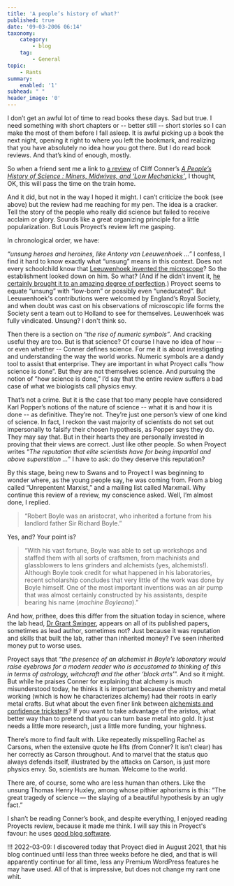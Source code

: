 ```yaml
---
title: 'A people’s history of what?'
published: true
date: '09-03-2006 06:14'
taxonomy:
    category:
        - blog
    tag:
        - General
topic:
    - Rants
summary:
    enabled: '1'
subhead: " "
header_image: '0'
---
```


I don’t get an awful lot of time to read books these days. Sad but true. I need something with short chapters or -- better still -- short stories so I can make the most of them before I fall asleep. It is awful picking up a book the next night, opening it right to where you left the bookmark, and realizing that you have absolutely no idea how you got there. But I do read book reviews. And that’s kind of enough, mostly.

So when a friend sent me a link to [a review](http://www.swans.com/library/art12/lproy34.html) of Cliff Conner’s [_A People’s History of Science : Miners, Midwives, and ‘Low Mechanicks’_](http://www.amazon.com/exec/obidos/redirect?tag=ws%26link_code=xm2%26camp=2025%26creative=165953%26path=http://www.amazon.com/gp/redirect.html%253fASIN=1560257482%2526tag=ws%2526lcode=xm2%2526cID=2025%2526ccmID=165953%2526location=/o/ASIN/1560257482%25253FSubscriptionId=02ZH6J1W0649DTNS6002), I thought, OK, this will pass the time on the train home.

And it did, but not in the way I hoped it might. I can’t criticize the book (see above) but the review had me reaching for my pen. The idea is a cracker. Tell the story of the people who really did science but failed to receive acclaim or glory. Sounds like a great organizing principle for a little popularization. But Louis Proyect’s review left me gasping.

In chronological order, we have:

_“unsung heroes and heroines, like Antony van Leeuwenhoek …”_ I confess, I find it hard to know exactly what “unsung” means in this context. Does not every schoolchild know that [Leeuwenhoek invented the microscope](https://en.wikipedia.org/wiki/Anton_van_Leeuwenhoek)? So the establishment looked down on him. So what? (And if he didn’t invent it, [he certainly brought it to an amazing degree of perfection](https://web.archive.org/web/20010627041437/http://www.sciences.demon.co.uk/a-avl01.htm).) Proyect seems to equate “unsung” with “low-born” or possibly even “uneducated”. But Leeuwenhoek's contributions were welcomed by England’s Royal Society, and when doubt was cast on his observations of microscopic life forms the Society sent a team out to Holland to see for themselves. Leuwenhoek was fully vindicated. Unsung? I don't think so. 

Then there is a section on _“the rise of numeric symbols”_. And cracking useful they are too. But is that science? Of course I have no idea of how -- or even whether -- Conner defines science. For me it is about investigating and understanding the way the world works. Numeric symbols are a dandy tool to assist that enterprise. They are important in what Proyect calls “how science is done”. But they are not themselves science. And pursuing the notion of ”how science is done,” I’d say that the entire review suffers a bad case of what we biologists call physics envy.

That’s not a crime. But it is the case that too many people have considered Karl Popper’s notions of the nature of science -- what it is and how it is done -- as definitive. They’re not. They’re just one person’s view of one kind of science. In fact, I reckon the vast majority of scientists do not set out impersonally to falsify their chosen hypothesis, as Popper says they do. They may say that. But in their hearts they are personally invested in proving that their views are correct. Just like other people. So when Proyect writes “_The reputation that elite scientists have for being impartial and above superstition …_” I have to ask: do they deserve this reputation?

By this stage, being new to Swans and to Proyect I was beginning to wonder where, as the young people say, he was coming from. From a blog called “Unrepentent Marxist,” and a mailing list called Marxmail. Why continue this review of a review, my conscience asked. Well, I’m almost done, I replied.

> “Robert Boyle was an aristocrat, who inherited a fortune from his landlord father Sir Richard Boyle.”

Yes, and? Your point is?

> “With his vast fortune, Boyle was able to set up workshops and staffed them with all sorts of craftsmen, from machinists and glassblowers to lens grinders and alchemists (yes, alchemists!). Although Boyle took credit for what happened in his laboratories, recent scholarship concludes that very little of the work was done by Boyle himself. One of the most important inventions was an air pump that was almost certainly constructed by his assistants, despite bearing his name (_machine Boyleana_).”

And how, prithee, does this differ from the situation today in science, where the lab head, [Dr Grant Swinger](https://www.science.org/doi/abs/10.1126/science.1148030), appears on all of its published papers, sometimes as lead author, sometimes not? Just because it was reputation and skills that built the lab, rather than inherited money? I’ve seen inherited money put to worse uses.

Proyect says that _“the presence of an alchemist in Boyle’s laboratory would raise eyebrows for a modern reader who is accustomed to thinking of this in terms of astrology, witchcraft and the other ‘black arts’_”. And so it might. But while he praises Conner for explaining that alchemy is much misunderstood today, he thinks it is important because chemistry and metal working (which is how he characterizes alchemy) had their roots in early metal crafts. But what about the even finer link between [alchemists and confidence tricksters](https://web.archive.org/web/20081119122318/http://www.cafe-sci.org.uk/2004.html)? If you want to take advantage of the aristos, what better way than to pretend that you can turn base metal into gold. It just needs a little more research, just a little more funding, your highness.

There’s more to find fault with. Like repeatedly misspelling Rachel as Carsons, when the extensive quote he lifts (from Conner? It isn’t clear) has her correctly as Carson throughout. And to marvel that the status quo always defends itself, illustrated by the attacks on Carson, is just more physics envy. So, scientists are human. Welcome to the world. 

There are, of course, some who are less human than others. Like the unsung Thomas Henry Huxley, among whose pithier aphorisms is this: ”The great tragedy of science — the slaying of a beautiful hypothesis by an ugly fact.”

I shan’t be reading Conner’s book, and despite everything, I enjoyed reading Proyects review, because it made me think. I will say this in Proyect's favour: he uses [good blog software](https://louisproyect.wordpress.com/).

!!! 2022-03-09: I discovered today that Proyect died in August 2021, that his blog continued until less than three weeks before he died, and that is will apparently continue for all time, less any Premium WordPress features he may have used. All of that is impressive, but does not change my rant one whit.
